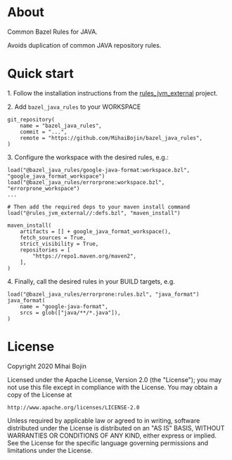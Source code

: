 # About

Common Bazel Rules for JAVA.

Avoids duplication of common JAVA repository rules.


# Quick start

1\. Follow the installation instructions from the
[rules_jvm_external](https://github.com/bazelbuild/rules_jvm_external#usage) project.

2\. Add `bazel_java_rules` to your WORKSPACE

```
git_repository(
    name = "bazel_java_rules",
    commit = "...",
    remote = "https://github.com/MihaiBojin/bazel_java_rules",
)

```
3\. Configure the workspace with the desired rules, e.g.:

```
load("@bazel_java_rules/google-java-format:workspace.bzl", "google_java_format_workspace")
load("@bazel_java_rules/errorprone:workspace.bzl", "errorprone_workspace")
...

# Then add the required deps to your maven install command
load("@rules_jvm_external//:defs.bzl", "maven_install")

maven_install(
    artifacts = [] + google_java_format_workspace(),
    fetch_sources = True,
    strict_visibility = True,
    repositories = [
        "https://repo1.maven.org/maven2",
    ],
)
```

4\. Finally, call the desired rules in your BUILD targets, e.g.

```
load("@bazel_java_rules/errorprone:rules.bzl", "java_format")
java_format(
    name = "google-java-format",
    srcs = glob(["java/**/*.java"]),
)
```


# License

Copyright 2020 Mihai Bojin

Licensed under the Apache License, Version 2.0 (the "License");
you may not use this file except in compliance with the License.
You may obtain a copy of the License at

    http://www.apache.org/licenses/LICENSE-2.0

Unless required by applicable law or agreed to in writing, software
distributed under the License is distributed on an "AS IS" BASIS,
WITHOUT WARRANTIES OR CONDITIONS OF ANY KIND, either express or implied.
See the License for the specific language governing permissions and
limitations under the License.

